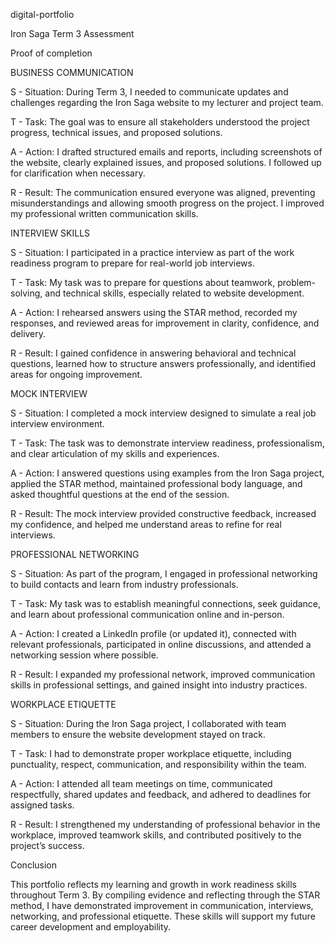 digital-portfolio

Iron Saga Term 3 Assessment

Proof of completion




BUSINESS COMMUNICATION

S - Situation:
During Term 3, I needed to communicate updates and challenges regarding the Iron Saga website to my lecturer and project team.

T - Task:
The goal was to ensure all stakeholders understood the project progress, technical issues, and proposed solutions.

A - Action:
I drafted structured emails and reports, including screenshots of the website, clearly explained issues, and proposed solutions. I followed up for clarification when necessary.

R - Result:
The communication ensured everyone was aligned, preventing misunderstandings and allowing smooth progress on the project. I improved my professional written communication skills.

INTERVIEW SKILLS

S - Situation:
I participated in a practice interview as part of the work readiness program to prepare for real-world job interviews.

T - Task:
My task was to prepare for questions about teamwork, problem-solving, and technical skills, especially related to website development.

A - Action:
I rehearsed answers using the STAR method, recorded my responses, and reviewed areas for improvement in clarity, confidence, and delivery.

R - Result:
I gained confidence in answering behavioral and technical questions, learned how to structure answers professionally, and identified areas for ongoing improvement.

MOCK INTERVIEW

S - Situation:
I completed a mock interview designed to simulate a real job interview environment.

T - Task:
The task was to demonstrate interview readiness, professionalism, and clear articulation of my skills and experiences.

A - Action:
I answered questions using examples from the Iron Saga project, applied the STAR method, maintained professional body language, and asked thoughtful questions at the end of the session.

R - Result:
The mock interview provided constructive feedback, increased my confidence, and helped me understand areas to refine for real interviews.

PROFESSIONAL NETWORKING

S - Situation:
As part of the program, I engaged in professional networking to build contacts and learn from industry professionals.

T - Task:
My task was to establish meaningful connections, seek guidance, and learn about professional communication online and in-person.

A - Action:
I created a LinkedIn profile (or updated it), connected with relevant professionals, participated in online discussions, and attended a networking session where possible.

R - Result:
I expanded my professional network, improved communication skills in professional settings, and gained insight into industry practices.

WORKPLACE ETIQUETTE

S - Situation:
During the Iron Saga project, I collaborated with team members to ensure the website development stayed on track.

T - Task:
I had to demonstrate proper workplace etiquette, including punctuality, respect, communication, and responsibility within the team.

A - Action:
I attended all team meetings on time, communicated respectfully, shared updates and feedback, and adhered to deadlines for assigned tasks.

R - Result:
I strengthened my understanding of professional behavior in the workplace, improved teamwork skills, and contributed positively to the project’s success.

Conclusion

This portfolio reflects my learning and growth in work readiness skills throughout Term 3. By compiling evidence and reflecting through the STAR method, I have demonstrated improvement in communication, interviews, networking, and professional etiquette. These skills will support my future career development and employability.
